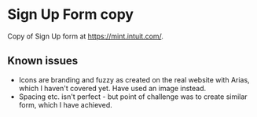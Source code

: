 # Sign Up Form copy
Copy of Sign Up form at https://mint.intuit.com/.

## Known issues
- Icons are branding and fuzzy as created on the real website with Arias, which I haven't covered yet. Have used an image instead.
- Spacing etc. isn't perfect - but point of challenge was to create similar form, which I have achieved.
